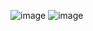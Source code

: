 ![image](https://github.com/user-attachments/assets/e14cdd17-ef3a-4041-868c-214b44519a99)
![image](https://github.com/user-attachments/assets/0f045d48-8d59-4aee-ac58-e90eaf5521ea)
